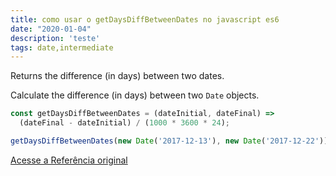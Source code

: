 ```yaml
---
title: como usar o getDaysDiffBetweenDates no javascript es6
date: "2020-01-04"
description: 'teste'
tags: date,intermediate
---
```


Returns the difference (in days) between two dates.

Calculate the difference (in days) between two `Date` objects.

```js
const getDaysDiffBetweenDates = (dateInitial, dateFinal) =>
  (dateFinal - dateInitial) / (1000 * 3600 * 24);
```

```js
getDaysDiffBetweenDates(new Date('2017-12-13'), new Date('2017-12-22')); // 9
```


[Acesse a Referência original](http://github.com/30-seconds/)
